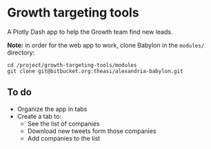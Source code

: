 # Growth targeting tools

A Plotly Dash app to help the Growth team find new leads.

__Note:__ in order for the web app to work, clone Babylon in the `modules/` directory:
```
cd /project/growth-targeting-tools/modules
git clone git@bitbucket.org:theasi/alexandria-babylon.git
```

## To do
* Organize the app in tabs
* Create a tab to:
    * See the list of companies
    * Download new tweets form those companies
    * Add companies to the list